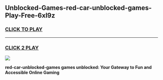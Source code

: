 
## Unblocked-Games-red-car-unblocked-games-Play-Free-6xl9z
<h3>
<a href="https://premium76.site?title=red-car-unblocked-games&ref=18A1">CLICK TO PLAY</a></h3>
<hr>

<h3>
<a href="https://premium76.site?title=red-car-unblocked-games&ref=18A1">CLICK 2 PLAY</a>
  
</h3>

<a href="https://premium76.site?title=red-car-unblocked-games&ref=18A1"><img src="https://clearcache.store/games.png"></a>


**red-car-unblocked-games games unblocked: Your Gateway to Fun and Accessible Online Gaming**
